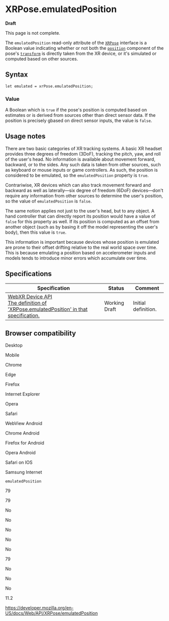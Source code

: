 XRPose.emulatedPosition
=======================

**Draft**

This page is not complete.

The `emulatedPosition` read-only attribute of the [`XRPose`](../xrpose) interface is a Boolean value indicating whether or not both the [`position`](../xrrigidtransform/position) component of the pose's [`transform`](transform) is directly taken from the XR device, or it's simulated or computed based on other sources.

Syntax
------

    let emulated = xrPose.emulatedPosition;

### Value

A Boolean which is `true` if the pose's position is computed based on estimates or is derived from sources other than direct sensor data. If the position is precisely gbased on direct sensor inputs, the value is `false`.

Usage notes
-----------

There are two basic categories of XR tracking systems. A basic XR headset provides three degrees of freedom (3DoF), tracking the pitch, yaw, and roll of the user's head. No information is available about movement forward, backward, or to the sides. Any such data is taken from other sources, such as keyboard or mouse inputs or game controllers. As such, the position is considered to be emulated, so the `emulatedPosition` property is `true`.

Contrariwise, XR devices which can also track movement forward and backward as well as laterally—six degree of freedom (6DoF) devices—don't require any information from other sources to determine the user's position, so the value of `emulatedPosition` is `false`.

The same notion applies not just to the user's head, but to any object. A hand controller that can directly report its position would have a value of `false` for this property as well. If its position is computed as an offset from another object (such as by basing it off the model representing the user's body), then this value is `true`.

This information is important because devices whose position is emulated are prone to their offset drifting relative to the real world space over time. This is because emulating a position based on accelerometer inputs and models tends to introduce minor errors which accumulate over time.

Specifications
--------------

<table><thead><tr class="header"><th>Specification</th><th>Status</th><th>Comment</th></tr></thead><tbody><tr class="odd"><td><a href="https://immersive-web.github.io/webxr/#dom-xrpose-emulatedposition">WebXR Device API<br />
<span class="small">The definition of 'XRPose.emulatedPosition' in that specification.</span></a></td><td><span class="spec-wd">Working Draft</span></td><td>Initial definition.</td></tr></tbody></table>

Browser compatibility
---------------------

Desktop

Mobile

Chrome

Edge

Firefox

Internet Explorer

Opera

Safari

WebView Android

Chrome Android

Firefox for Android

Opera Android

Safari on IOS

Samsung Internet

`emulatedPosition`

79

79

No

No

No

No

No

79

No

No

No

11.2

<a href="https://developer.mozilla.org/en-US/docs/Web/API/XRPose/emulatedPosition" class="_attribution-link">https://developer.mozilla.org/en-US/docs/Web/API/XRPose/emulatedPosition</a>
